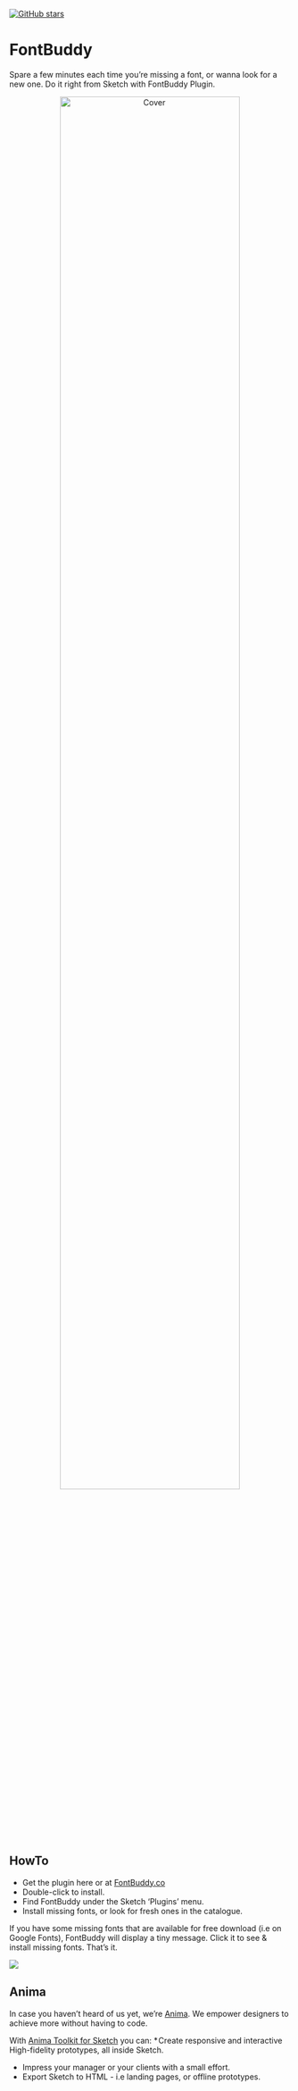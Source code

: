 [![GitHub stars](https://img.shields.io/github/stars/AnimaApp/FontBuddy.svg?style=social&label=Star)](https://github.com/AnimaApp/FontBuddy/stargazers)

# FontBuddy
Spare a few minutes each time you’re missing a font, or wanna look for a new one. Do it right from Sketch with FontBuddy Plugin.

<div style="text-align:center"><img src="https://animaapp.s3.amazonaws.com/github/FontBuddy/Cover.png" alt="Cover" width="80%"/></div>

## HowTo
* Get the plugin here or at [FontBuddy.co](http://fontbuddy.co/)
* Double-click to install.
* Find FontBuddy under the Sketch ‘Plugins’ menu. 
* Install missing fonts, or look for fresh ones in the catalogue.

If you have some missing fonts that are available for free download (i.e on Google Fonts), FontBuddy will display a tiny message. Click it to see & install missing fonts. That’s it.


![](https://animaapp.s3.amazonaws.com/github/FontBuddy/FontBuddyGif.gif)

## Anima
In case you haven’t heard of us yet, we’re [Anima](https://www.animaapp.com). 
We empower designers to achieve more without having to code.

With [Anima Toolkit for Sketch](https://www.animaapp.com) you can:
* Create responsive and interactive High-fidelity prototypes, all inside Sketch.
* Impress your manager or your clients with a small effort.
* Export Sketch to HTML - i.e landing pages, or offline prototypes.
